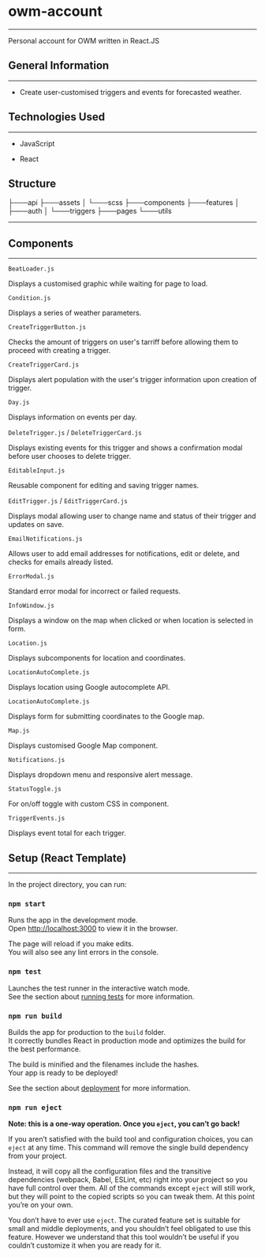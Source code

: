 <h1>owm-account</h1>
<hr><p>Personal account for OWM written in React.JS</p><h2>General Information</h2>
<hr><ul>
<li>Create user-customised triggers and events for forecasted weather.</li>
</ul><h2>Technologies Used</h2>
<hr><ul>
<li>JavaScript</li>
</ul><ul>
<li>React</li>
</ul>
<h2>Structure</h2>
├───api
├───assets
│   └───scss
├───components
├───features
│   ├───auth
│   └───triggers
├───pages
└───utils
<hr>
<h2>Components</h2>
<hr>
<code>BeatLoader.js</code>
<p>Displays a customised graphic while waiting for page to load.</p>
<code>Condition.js</code>
<p>Displays a series of weather parameters.</p>
<code>CreateTriggerButton.js</code>
<p>Checks the amount of triggers on user's tarriff before allowing them to proceed with creating a trigger.</p>
<code>CreateTriggerCard.js</code>
<p>Displays alert population with the user's trigger information upon creation of trigger.</p>
<code>Day.js</code>
<p>Displays information on events per day.</p>
<code>DeleteTrigger.js</code> / <code>DeleteTriggerCard.js</code>
<p>Displays existing events for this trigger and shows a confirmation modal before user chooses to delete trigger.</p>
<code>EditableInput.js</code>
<p>Reusable component for editing and saving trigger names.</p>
<code>EditTrigger.js</code> / <code>EditTriggerCard.js</code>
<p>Displays modal allowing user to change name and status of their trigger and updates on save.</p>
<code>EmailNotifications.js</code>
<p>Allows user to add email addresses for notifications, edit or delete, and checks for emails already listed.</p>
<code>ErrorModal.js</code>
<p>Standard error modal for incorrect or failed requests.</p>
<code>InfoWindow.js</code>
<p>Displays a window on the map when clicked or when location is selected in form.</p>
<code>Location.js</code>
<p>Displays subcomponents for location and coordinates.</p>
<code>LocationAutoComplete.js</code>
<p>Displays location using Google autocomplete API.</p>
<code>LocationAutoComplete.js</code>
<p>Displays form for submitting coordinates to the Google map.</p>
<code>Map.js</code>
<p>Displays customised Google Map component.</p>
<code>Notifications.js</code>
<p>Displays dropdown menu and responsive alert message.</p>
<code>StatusToggle.js</code>
<p>For on/off toggle with custom CSS in component.</p>
<code>TriggerEvents.js</code>
<p>Displays event total for each trigger.</p>
<h2>Setup (React Template)</h2>
<hr><p>In the project directory, you can run:</p>
<h3><code>npm start</code></h3>
<p>Runs the app in the development mode.<br>
Open <a href="http://localhost:3000">http://localhost:3000</a> to view it in the browser.</p>
<p>The page will reload if you make edits.<br>
You will also see any lint errors in the console.</p>
<h3><code>npm test</code></h3>
<p>Launches the test runner in the interactive watch mode.<br>
See the section about <a href="https://facebook.github.io/create-react-app/docs/running-tests">running tests</a> for more information.</p>
<h3><code>npm run build</code></h3>
<p>Builds the app for production to the <code>build</code> folder.<br>
It correctly bundles React in production mode and optimizes the build for the best performance.</p>
<p>The build is minified and the filenames include the hashes.<br>
Your app is ready to be deployed!</p>
<p>See the section about <a href="https://facebook.github.io/create-react-app/docs/deployment">deployment</a> for more information.</p>
<h3><code>npm run eject</code></h3>
<p><strong>Note: this is a one-way operation. Once you <code>eject</code>, you can’t go back!</strong></p>
<p>If you aren’t satisfied with the build tool and configuration choices, you can <code>eject</code> at any time. This command will remove the single build dependency from your project.</p>
<p>Instead, it will copy all the configuration files and the transitive dependencies (webpack, Babel, ESLint, etc) right into your project so you have full control over them. All of the commands except <code>eject</code> will still work, but they will point to the copied scripts so you can tweak them. At this point you’re on your own.</p>
<p>You don’t have to ever use <code>eject</code>. The curated feature set is suitable for small and middle deployments, and you shouldn’t feel obligated to use this feature. However we understand that this tool wouldn’t be useful if you couldn’t customize it when you are ready for it.</p>